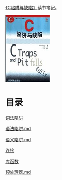[《C陷阱与缺陷》](https://book.douban.com/subject/1102097/)读书笔记。

![](img/cover.jpg)

# 目录

[词法陷阱](词法陷阱.md)

[语法陷阱.md](语法陷阱.md)

[语义陷阱.md](语义陷阱.md)

[连接](连接.md)

[库函数](库函数.md)

[预处理器.md](预处理器.md)
